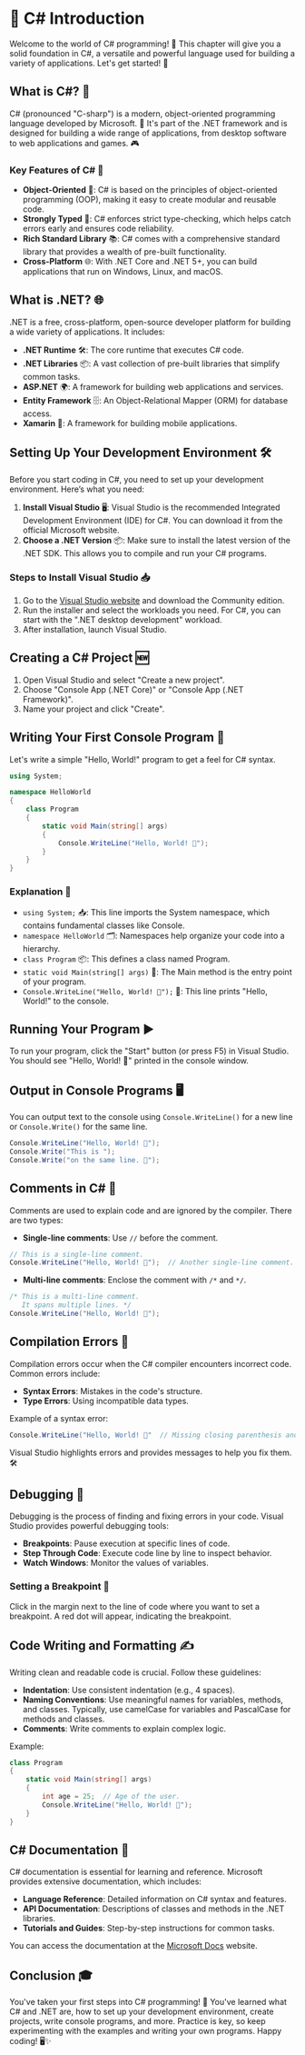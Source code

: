 # 📘 C# Introduction

Welcome to the world of C# programming! 🎉 This chapter will give you a solid foundation in C#, a versatile and powerful language used for building a variety of applications. Let's get started! 🚀

## What is C#? 🤔

C# (pronounced "C-sharp") is a modern, object-oriented programming language developed by Microsoft. 🏢 It's part of the .NET framework and is designed for building a wide range of applications, from desktop software to web applications and games. 🎮

### Key Features of C# 🌟

- **Object-Oriented** 🧩: C# is based on the principles of object-oriented programming (OOP), making it easy to create modular and reusable code.
- **Strongly Typed** 💪: C# enforces strict type-checking, which helps catch errors early and ensures code reliability.
- **Rich Standard Library** 📚: C# comes with a comprehensive standard library that provides a wealth of pre-built functionality.
- **Cross-Platform** 🌐: With .NET Core and .NET 5+, you can build applications that run on Windows, Linux, and macOS.

## What is .NET? 🌐

.NET is a free, cross-platform, open-source developer platform for building a wide variety of applications. It includes:

- **.NET Runtime** 🛠️: The core runtime that executes C# code.
- **.NET Libraries** 📦: A vast collection of pre-built libraries that simplify common tasks.
- **ASP.NET** 🌍: A framework for building web applications and services.
- **Entity Framework** 🗄️: An Object-Relational Mapper (ORM) for database access.
- **Xamarin** 📱: A framework for building mobile applications.

## Setting Up Your Development Environment 🛠️

Before you start coding in C#, you need to set up your development environment. Here’s what you need:

1. **Install Visual Studio** 🖥️: Visual Studio is the recommended Integrated Development Environment (IDE) for C#. You can download it from the official Microsoft website.
2. **Choose a .NET Version** 📦: Make sure to install the latest version of the .NET SDK. This allows you to compile and run your C# programs.

### Steps to Install Visual Studio 📥

1. Go to the [Visual Studio website](https://visualstudio.microsoft.com/) and download the Community edition. 
2. Run the installer and select the workloads you need. For C#, you can start with the ".NET desktop development" workload.
3. After installation, launch Visual Studio.

## Creating a C# Project 🆕

1. Open Visual Studio and select "Create a new project".
2. Choose "Console App (.NET Core)" or "Console App (.NET Framework)".
3. Name your project and click "Create".

## Writing Your First Console Program 🌱

Let's write a simple "Hello, World!" program to get a feel for C# syntax. 

```csharp
using System;

namespace HelloWorld
{
    class Program
    {
        static void Main(string[] args)
        {
            Console.WriteLine("Hello, World! 👋");
        }
    }
}
```

### Explanation 📝

- `using System;` 📥: This line imports the System namespace, which contains fundamental classes like Console.
- `namespace HelloWorld` 🗂️: Namespaces help organize your code into a hierarchy.
- `class Program` 📦: This defines a class named Program.
- `static void Main(string[] args)` 🏁: The Main method is the entry point of your program.
- `Console.WriteLine("Hello, World! 👋");` 💬: This line prints "Hello, World!" to the console.

## Running Your Program ▶️

To run your program, click the "Start" button (or press F5) in Visual Studio. You should see "Hello, World! 👋" printed in the console window.

## Output in Console Programs 🖥️

You can output text to the console using `Console.WriteLine()` for a new line or `Console.Write()` for the same line.

```csharp
Console.WriteLine("Hello, World! 👋");
Console.Write("This is ");
Console.Write("on the same line. 📝");
```

## Comments in C# 💬

Comments are used to explain code and are ignored by the compiler. There are two types:

- **Single-line comments**: Use `//` before the comment.

```csharp
// This is a single-line comment.
Console.WriteLine("Hello, World! 👋");  // Another single-line comment.
```

- **Multi-line comments**: Enclose the comment with `/*` and `*/`.

```csharp
/* This is a multi-line comment.
   It spans multiple lines. */
Console.WriteLine("Hello, World! 👋");
```

## Compilation Errors 🚨

Compilation errors occur when the C# compiler encounters incorrect code. Common errors include:

- **Syntax Errors**: Mistakes in the code's structure.
- **Type Errors**: Using incompatible data types.

Example of a syntax error:
```csharp
Console.WriteLine("Hello, World! 👋"  // Missing closing parenthesis and semicolon.
```

Visual Studio highlights errors and provides messages to help you fix them. 🛠️

## Debugging 🐞

Debugging is the process of finding and fixing errors in your code. Visual Studio provides powerful debugging tools:

- **Breakpoints**: Pause execution at specific lines of code.
- **Step Through Code**: Execute code line by line to inspect behavior.
- **Watch Windows**: Monitor the values of variables.

### Setting a Breakpoint 🔴

Click in the margin next to the line of code where you want to set a breakpoint. A red dot will appear, indicating the breakpoint.

## Code Writing and Formatting ✍️

Writing clean and readable code is crucial. Follow these guidelines:

- **Indentation**: Use consistent indentation (e.g., 4 spaces).
- **Naming Conventions**: Use meaningful names for variables, methods, and classes. Typically, use camelCase for variables and PascalCase for methods and classes.
- **Comments**: Write comments to explain complex logic.

Example:
```csharp
class Program
{
    static void Main(string[] args)
    {
        int age = 25;  // Age of the user.
        Console.WriteLine("Hello, World! 👋");
    }
}
```

## C# Documentation 📑

C# documentation is essential for learning and reference. Microsoft provides extensive documentation, which includes:

- **Language Reference**: Detailed information on C# syntax and features.
- **API Documentation**: Descriptions of classes and methods in the .NET libraries.
- **Tutorials and Guides**: Step-by-step instructions for common tasks.

You can access the documentation at the [Microsoft Docs](https://docs.microsoft.com/en-us/dotnet/csharp/) website.

## Conclusion 🎓

You've taken your first steps into C# programming! 🌟 You've learned what C# and .NET are, how to set up your development environment, create projects, write console programs, and more. Practice is key, so keep experimenting with the examples and writing your own programs. Happy coding! 🖥️✨
